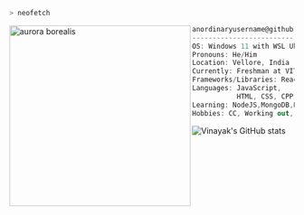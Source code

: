 ```zsh
> neofetch
```

<img align="left" src="https://i.ytimg.com/vi/N-TV_6eIDxw/hqdefault.jpg" alt="aurora borealis" width="320" /> 

```csharp
anordinaryusername@github
-------------------------
OS: Windows 11 with WSL Ubuntu version 2
Pronouns: He/Him
Location: Vellore, India
Currently: Freshman at VIT Vellore
Frameworks/Libraries: React
Languages: JavaScript,
           HTML, CSS, CPP , Python, LaTex
Learning: NodeJS,MongoDB,Express, SQL, C
Hobbies: CC, Working out, listening to Music, Watching shows/movies/anime, Studying random stuff, travelling
```



![Vinayak's GitHub stats](https://github-readme-stats.vercel.app/api?username=Vinayak-Joshi15&show_icons=true&theme=radical)
